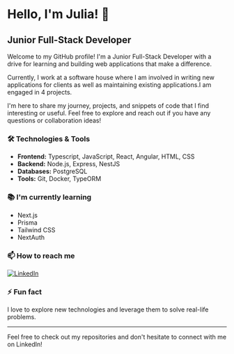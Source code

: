 # Hello, I'm Julia! 👋

## Junior Full-Stack Developer

Welcome to my GitHub profile! I'm a Junior Full-Stack Developer with a drive for learning and building web applications that make a difference.

Currently, I work at a software house where I am involved in writing new applications for clients as well as maintaining existing applications.I am engaged in 4 projects.

 I'm here to share my journey, projects, and snippets of code that I find interesting or useful. Feel free to explore and reach out if you have any questions or collaboration ideas!

### 🛠 Technologies & Tools
- **Frontend:** Typescript, JavaScript, React, Angular, HTML, CSS
- **Backend:** Node.js, Express, NestJS
- **Databases:** PostgreSQL
- **Tools:** Git, Docker, TypeORM

### 📚 I'm currently learning
- Next.js
- Prisma
- Tailwind CSS
- NextAuth


### 📫 How to reach me
[![LinkedIn](https://img.shields.io/badge/LinkedIn-Your%20Name-blue?style=for-the-badge&logo=linkedin&logoColor=white)](https://www.linkedin.com/in/nowickajulia/)

### ⚡ Fun fact
I love to explore new technologies and leverage them to solve real-life problems. 

---

Feel free to check out my repositories and don't hesitate to connect with me on LinkedIn!
